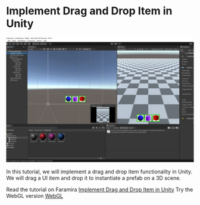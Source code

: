 # Implement Drag and Drop Item in Unity

![Implement Drag and Drop Item in Unity](https://github.com/shamim-akhtar/drag-and-drop/blob/main/Featured.jpg)

In this tutorial, we will implement a drag and drop item functionality in Unity. We will drag a UI item and drop it to instantiate a prefab on a 3D scene.

Read the tutorial on Faramira [Implement Drag and Drop Item in Unity](https://faramira.com/implement-drag-and-drop-item-in-unity/)
Try the WebGL version [WebGL](https://faramira.com/downloads/dragdrop/WebGL/)
